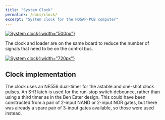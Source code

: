 ```yaml
---
title: "System Clock"
permalink: /docs/clock/
excerpt: "System clock for the NQSAP-PCB computer"
---
```


[![System clock](../../assets/images/loader-board.png "System clock"){:width="500px"}](../../assets/images/loader-board.png)

The clock and loader are on the same board to reduce the number of signals that need to be on the control bus.

[![System clock](../../assets/images/clock-schematic.png "System clock"){:width="720px"}](../../assets/images/clock-schematic.png)

## Clock implementation

The clock uses an NE556 dual-timer for the astable and one-shot clock pulses.  An S-R latch
is used for the run-stop switch debounce, rather than using a third timer as in the Ben
Eater design.  This could have been constructed from a pair of 2-input NAND or 2-input NOR
gates, but there was already a spare pair of 3-input gates available, so those were used
instead.
